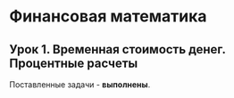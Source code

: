 # Финансовая математика 

## Урок 1. Временная стоимость денег. Процентные расчеты

Поставленные задачи - **выполнены**.
